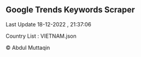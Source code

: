 

## Google Trends Keywords Scraper 
 
Last Update 18-12-2022 , 21:37:06

Country List :
VIETNAM.json



© Abdul Muttaqin 
